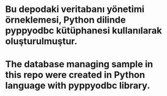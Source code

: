 # Bu depodaki veritabanı yönetimi örneklemesi, Python dilinde pyppyodbc kütüphanesi kullanılarak oluşturulmuştur.
# The database managing sample in this repo were created in Python language with pyppyodbc library.
